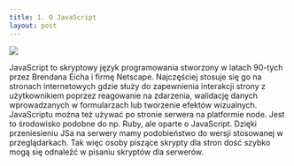 ```yaml
---
title: 1. O JavaScript
layout: post
---
```



![](poznan/assets/240px-Unofficial_JavaScript_logo_2.svg.png)

JavaScript to skryptowy język programowania stworzony w latach 90-tych przez Brendana Eicha i firmę Netscape. Najczęściej stosuje się go na stronach internetowych gdzie służy do zapewnienia interakcji strony z użytkownikiem poprzez reagowanie na zdarzenia, walidację danych wprowadzanych w formularzach lub tworzenie efektów wizualnych. JavaScriptu można też używać po stronie serwera na platformie node. Jest to środowisko podobne do np. Ruby, ale oparte o JavaScript. Dzięki przeniesieniu JSa na serwery mamy podobieństwo do wersji stosowanej w przeglądarkach. Tak więc osoby piszące skrypty dla stron dość szybko mogą się odnaleźć w pisaniu skryptów dla serwerów.

